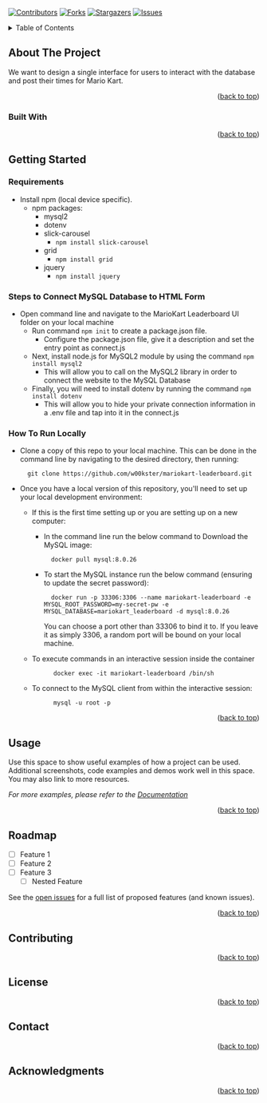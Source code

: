 <a name="readme-top"></a>
<!-- PROJECT SHIELDS -->
<!--
*** I'm using markdown "reference style" links for readability.
*** Reference links are enclosed in brackets [ ] instead of parentheses ( ).
*** See the bottom of this document for the declaration of the reference variables
*** for contributors-url, forks-url, etc. This is an optional, concise syntax you may use.
*** https://www.markdownguide.org/basic-syntax/#reference-style-links
-->

[![Contributors][contributors-shield]][contributors-url]
[![Forks][forks-shield]][forks-url]
[![Stargazers][stars-shield]][stars-url]
[![Issues][issues-shield]][issues-url]

<!-- PROJECT LOGO -->
<!-- <br />
<div align="center">
  <a href="https://github.com/w00kster/mariokart-leaderboard">
    <img src="images/logo.png" alt="Logo" width="80" height="80">
  </a>

<h3 align="center">project_title</h3>

  <p align="center">
    project_description
    <br />
    <a href="https://github.com/w00kster/mariokart-leaderboard"><strong>Explore the docs »</strong></a>
    <br />
    <br />
    <a href="https://github.com/w00kster/mariokart-leaderboard">View Demo</a>
    ·
    <a href="https://github.com/w00kster/mariokart-leaderboard/issues">Report Bug</a>
    ·
    <a href="https://github.com/w00kster/mariokart-leaderboard/issues">Request Feature</a>
  </p>
</div> -->



<!-- TABLE OF CONTENTS -->
<details>
  <summary>Table of Contents</summary>
  <ol>
    <li>
      <a href="about-the-project">About The Project</a>
      <ul>
        <li><a href="#built-with">Built With</a></li>
      </ul>
        </li>
    <li>
      <a href="#getting-started">Getting Started</a>
      <ul>
        <li><a href="#requirements">Requirements</a></li>
        <li><a href="#steps-to-connect-mysql-database-to-html-form">Steps to Connect MySQL Database to HTML Form</a></li>
        <li><a href="#how-to-run-locally">How To Run Locally</a></li>
      </ul>
    </li>
    <li><a href="#usage">Usage</a></li>
    <li><a href="#roadmap">Roadmap</a></li>
    <li><a href="#contributing">Contributing</a></li>
    <li><a href="#license">License</a></li>
    <li><a href="#contact">Contact</a></li>
    <li><a href="#acknowledgments">Acknowledgments</a></li>
  </ol>
</details>

## About The Project
<!-- [![Product Name Screen Shot][product-screenshot]](https://example.com) -->

We want to design a single interface for users to interact with the database and post their times for Mario Kart.

<p align="right">(<a href="#readme-top">back to top</a>)</p>

### Built With

<!-- * [![Next][Next.js]][Next-url] -->
<!-- * [![React][React.js]][React-url] -->
<!-- * [![Vue][Vue.js]][Vue-url] -->
<!-- * [![Angular][Angular.io]][Angular-url] -->
<!-- * [![Svelte][Svelte.dev]][Svelte-url] -->
<!-- * [![Laravel][Laravel.com]][Laravel-url] -->
<!-- * [![Bootstrap][Bootstrap.com]][Bootstrap-url] -->
<!-- * [![JQuery][JQuery.com]][JQuery-url] -->

<p align="right">(<a href="#readme-top">back to top</a>)</p>


<!-- GETTING STARTED -->
## Getting Started

<!-- This is an example of how you may give instructions on setting up your project locally.
To get a local copy up and running follow these simple example steps. -->

### Requirements
<!-- This is an example of how to list things you need to use the software and how to install them -->
- Install npm (local device specific).
  - npm packages:
    - mysql2
    - dotenv
    - slick-carousel 
      - `npm install slick-carousel`
    - grid 
      - `npm install grid`
    - jquery 
      - `npm install jquery`

### Steps to Connect MySQL Database to HTML Form
- Open command line and navigate to the MarioKart Leaderboard UI folder on your local machine
  - Run command `npm init` to create a package.json file.
    - Configure the package.json file, give it a description and set the entry point as connect.js
  - Next, install node.js for MySQL2 module by using the command `npm install mysql2` 
    - This will allow you to call on the MySQL2 library in order to connect the website to the MySQL Database
  - Finally, you will need to install dotenv by running the command `npm install dotenv`
    - This will allow you to hide your private connection information in a .env file and tap into it in the connect.js

### How To Run Locally
<!-- Information about user Docker for local MySQL db -->
- Clone a copy of this repo to your local machine. This can be done in the command line by navigating to the desired directory, then running:

        git clone https://github.com/w00kster/mariokart-leaderboard.git
- Once you have a local version of this repository, you'll need to set up your local development environment:
    - If this is the first time setting up or you are setting up on a new computer:
         - In the command line run the below command to Download the MySQL image:
              
                 docker pull mysql:8.0.26
        - To start the MySQL instance run the below command (ensuring to update the secret password): 
            
                docker run -p 33306:3306 --name mariokart-leaderboard -e MYSQL_ROOT_PASSWORD=my-secret-pw -e MYSQL_DATABASE=mariokart_leaderboard -d mysql:8.0.26

            You can choose a port other than 33306 to bind it to. If you leave it as simply 3306, a random port will be bound on your local machine.
    - To execute commands in an interactive session inside the container
              
                docker exec -it mariokart-leaderboard /bin/sh
    - To connect to the MySQL client from within the interactive session:
              
                mysql -u root -p

<p align="right">(<a href="#readme-top">back to top</a>)</p>


<!-- USAGE EXAMPLES -->
## Usage

Use this space to show useful examples of how a project can be used. Additional screenshots, code examples and demos work well in this space. You may also link to more resources.

_For more examples, please refer to the [Documentation](https://example.com)_

<p align="right">(<a href="#readme-top">back to top</a>)</p>



<!-- ROADMAP -->
## Roadmap

- [ ] Feature 1
- [ ] Feature 2
- [ ] Feature 3
    - [ ] Nested Feature

See the [open issues](https://github.com/w00kster/mariokart-leaderboard/issues) for a full list of proposed features (and known issues).

<p align="right">(<a href="#readme-top">back to top</a>)</p>



<!-- CONTRIBUTING -->
## Contributing

<!-- Contributions are what make the open source community such an amazing place to learn, inspire, and create. Any contributions you make are **greatly appreciated**.

If you have a suggestion that would make this better, please fork the repo and create a pull request. You can also simply open an issue with the tag "enhancement".
Don't forget to give the project a star! Thanks again!

1. Fork the Project
2. Create your Feature Branch (`git checkout -b feature/AmazingFeature`)
3. Commit your Changes (`git commit -m 'Add some AmazingFeature'`)
4. Push to the Branch (`git push origin feature/AmazingFeature`)
5. Open a Pull Request -->

<p align="right">(<a href="#readme-top">back to top</a>)</p>



<!-- LICENSE -->
## License

<!-- Distributed under the MIT License. See `LICENSE.txt` for more information. -->

<p align="right">(<a href="#readme-top">back to top</a>)</p>



<!-- CONTACT -->
## Contact

<!-- Your Name - [@twitter_handle](https://twitter.com/twitter_handle) - email@email_client.com

Project Link: [https://github.com/w00kster/mariokart-leaderboard](https://github.com/w00kster/mariokart-leaderboard) -->

<p align="right">(<a href="#readme-top">back to top</a>)</p>



<!-- ACKNOWLEDGMENTS -->
## Acknowledgments

<!-- * []()
* []()
* []() -->

<p align="right">(<a href="#readme-top">back to top</a>)</p>

<!-- MARKDOWN LINKS & IMAGES -->
<!-- https://www.markdownguide.org/basic-syntax/#reference-style-links -->

[contributors-shield]: https://img.shields.io/github/contributors/w00kster/mariokart-leaderboard.svg?style=for-the-badge
[contributors-url]: https://github.com/w00kster/mariokart-leaderboard/graphs/contributors
[forks-shield]: https://img.shields.io/github/forks/w00kster/mariokart-leaderboard.svg?style=for-the-badge
[forks-url]: https://github.com/w00kster/mariokart-leaderboard/network/members
[stars-shield]: https://img.shields.io/github/stars/w00kster/mariokart-leaderboard.svg?style=for-the-badge
[stars-url]: https://github.com/w00kster/mariokart-leaderboard/stargazers
[issues-shield]: https://img.shields.io/github/issues/w00kster/mariokart-leaderboard.svg?style=for-the-badge
[issues-url]: https://github.com/w00kster/mariokart-leaderboard/issues
[product-screenshot]: images/screenshot.png
[Next.js]: https://img.shields.io/badge/next.js-000000?style=for-the-badge&logo=nextdotjs&logoColor=white
[Next-url]: https://nextjs.org/
[React.js]: https://img.shields.io/badge/React-20232A?style=for-the-badge&logo=react&logoColor=61DAFB
[React-url]: https://reactjs.org/
[Vue.js]: https://img.shields.io/badge/Vue.js-35495E?style=for-the-badge&logo=vuedotjs&logoColor=4FC08D
[Vue-url]: https://vuejs.org/
[Angular.io]: https://img.shields.io/badge/Angular-DD0031?style=for-the-badge&logo=angular&logoColor=white
[Angular-url]: https://angular.io/
[Svelte.dev]: https://img.shields.io/badge/Svelte-4A4A55?style=for-the-badge&logo=svelte&logoColor=FF3E00
[Svelte-url]: https://svelte.dev/
[Laravel.com]: https://img.shields.io/badge/Laravel-FF2D20?style=for-the-badge&logo=laravel&logoColor=white
[Laravel-url]: https://laravel.com
[Bootstrap.com]: https://img.shields.io/badge/Bootstrap-563D7C?style=for-the-badge&logo=bootstrap&logoColor=white
[Bootstrap-url]: https://getbootstrap.com
[JQuery.com]: https://img.shields.io/badge/jQuery-0769AD?style=for-the-badge&logo=jquery&logoColor=white
[JQuery-url]: https://jquery.com 